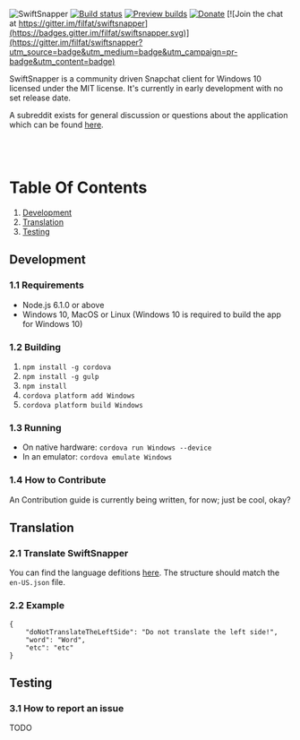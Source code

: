 ![SwiftSnapper](http://i.imgur.com/DDrYKL9.png)
[![Build status](https://ci.appveyor.com/api/projects/status/d8ldxvatsq9adp8w/branch/master?svg=true)](https://ci.appveyor.com/project/filfat/swiftsnapper)
[![Preview builds](https://img.shields.io/badge/download-preview%20build-orange.svg)](https://ci.appveyor.com/project/filfat/swiftsnapper/build/artifacts)
[![Donate](https://img.shields.io/badge/donate-paypal-brightgreen.svg)](https://www.paypal.me/filiph/25)
[![Join the chat at https://gitter.im/filfat/swiftsnapper](https://badges.gitter.im/filfat/swiftsnapper.svg)](https://gitter.im/filfat/swiftsnapper?utm_source=badge&utm_medium=badge&utm_campaign=pr-badge&utm_content=badge)


SwiftSnapper is a community driven Snapchat client for Windows 10 licensed under the MIT license.
It's currently in early development with no set release date.

A subreddit exists for general discussion or questions about the application which can be found [here](http://reddit.com/r/swiftsnapper).

<br><br>

# Table Of Contents
1. [Development](#development)
2. [Translation](#translation)
3. [Testing](#testing)


## Development
### 1.1 Requirements
- Node.js 6.1.0 or above
- Windows 10, MacOS or Linux (Windows 10 is required to build the app for Windows 10)

### 1.2 Building
1. ```npm install -g cordova```
2. ```npm install -g gulp```
3. ```npm install```
4. ```cordova platform add Windows```
5. ```cordova platform build Windows```

### 1.3 Running
* On native hardware: ```cordova run Windows --device```
* In an emulator: ```cordova emulate Windows```

### 1.4 How to Contribute
An Contribution guide is currently being written, for now; just be cool, okay?


## Translation
### 2.1 Translate SwiftSnapper
You can find the language defitions [here](https://github.com/filfat/swiftsnapper/tree/master/www/lang). The structure should match the ```en-US.json``` file.

### 2.2 Example
```
{
    "doNotTranslateTheLeftSide": "Do not translate the left side!",
    "word": "Word",
    "etc": "etc"
}
```


## Testing
### 3.1 How to report an issue
TODO
